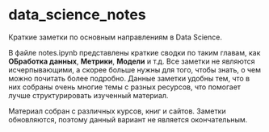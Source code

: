 # data_science_notes
Краткие заметки по основным направлениям в Data Science.

В файле notes.ipynb представлены краткие сводки по таким главам, как **ОБработка данных**, **Метрики**, **Модели** и т.д. Все заметки не являются исчерпывающими, а скорее больше нужны для того, чтобы знать, о чем можно почитать более подробно. Данные заметки удобны тем, что в них собраны очень многие темы с разных ресурсов, что помогает лучше структурировать изученный материал. 

Материал собран с различных курсов, книг и сайтов. Заметки обновляются, поэтому данный вариант не является окончательным.
